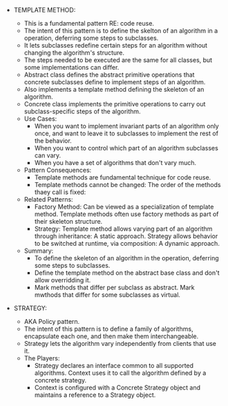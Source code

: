 - TEMPLATE METHOD:
  - This is a fundamental pattern RE: code reuse.
  - The intent of this pattern is to define the skelton of an algorithm in a operation, deferring some steps to subclasses.
  - It lets subclasses redefine certain steps for an algorithm without changing the algorithm's structure.
  - The steps needed to be executed are the same for all classes, but some implementations can differ.
  - Abstract class defines the abstract primitive operations that concrete subclasses define to implement steps of an algorithm.
  - Also implements a template method defining the skeleton of an algorithm.
  - Concrete class implements the primitive operations to carry out subclass-specific steps of the algorithm.
  - Use Cases:
    - When you want to implement invariant parts of an algorithm only once, and want to leave it to subclasses to implement the rest of the behavior.
    - When you want to control which part of an algorithm subclasses can vary.
    - When you have a set of algorithms that don't vary much.
  - Pattern Consequences:
    - Template methods are fundamental technique for code reuse.
    - Template methods cannot be changed: The order of the methods thaey call is fixed:
  - Related Patterns:
    - Factory Method: Can be viewed as a specialization of template method. Template methods often use factory methods as part of their skeleton structure.
    - Strategy: Template method allows varying part of an algorithm through inheritance: A static approach. Strategy allows behavior to be switched at runtime, via composition: A dynamic approach.
  - Summary:
    - To define the skeleton of an algorithm in the operation, deferring some steps to subclasses.
    - Define the template method on the abstract base class and don't allow overridding it.
    - Mark methods that differ per subclass as abstract. Mark mwthods that differ for some subclasses as virtual.

- STRATEGY:
  - AKA Policy pattern.
  - The intent of this pattern is to define a family of algorithms, encapsulate each one, and then make them interchangeable. 
  - Strategy lets the algorithm vary independently from clients that use it.
  - The Players:
    - Strategy declares an interface common to all supported algorithms. Context uses it to call the algorithm defined by a concrete strategy.
    - Context is configured with a Concrete Strategy object and maintains a reference to a Strategy object.